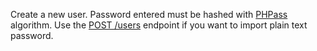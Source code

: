 Create a new user. Password entered must be hashed with [PHPass](https://www.openwall.com/phpass/) algorithm. Use the [POST /users](/docs/server/users#usersCreate) endpoint if you want to import plain text password.
